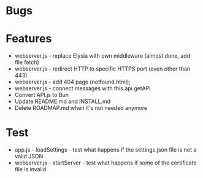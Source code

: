 # Bugs

# Features

- webserver.js - replace Elysia with own middleware (almost done, add file fetch)
- webserver.js - redirect HTTP to specific HTTPS port (even other than 443)
- webserver.js - add 404 page (notfound.html);
- webserver.js - connect messages with this.api.getAPI
- Convert API.js to Bun
- Update README.md and INSTALL.md
- Delete ROADMAP.md when it's not needed anymore

# Test

- app.js - loadSettings - test what happens if the settings.json file is not a valid JSON
- webserver.js - startServer - test what happens if some of the certificate file is invalid
